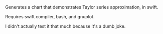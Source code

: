 Generates a chart that demonstrates Taylor series approximation, in swift.

Requires swift compiler, bash, and gnuplot.

I didn't actually test it that much because it's a dumb joke.
